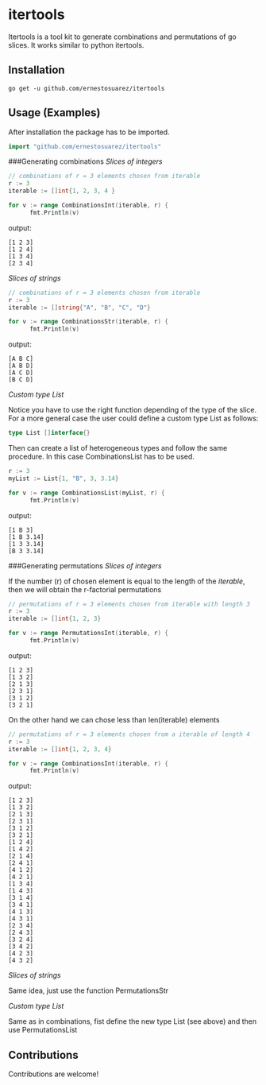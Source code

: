 # itertools

Itertools is a tool kit to generate combinations and permutations of go slices. It works similar to python itertools.

## Installation

    go get -u github.com/ernestosuarez/itertools

## Usage (Examples)
After installation the package has to be imported.
```go
import "github.com/ernestosuarez/itertools"
```

###Generating combinations
*Slices of integers*
```go
// combinations of r = 3 elements chosen from iterable
r := 3
iterable := []int{1, 2, 3, 4 }

for v := range CombinationsInt(iterable, r) {
      fmt.Println(v)
```
output:
```
[1 2 3]
[1 2 4]
[1 3 4]
[2 3 4]
```
*Slices of strings*
```go
// combinations of r = 3 elements chosen from iterable
r := 3
iterable := []string{"A", "B", "C", "D"}

for v := range CombinationsStr(iterable, r) {
      fmt.Println(v)
```
output:
```
[A B C]
[A B D]
[A C D]
[B C D]
```
*Custom type List*

Notice you have to use the right function depending of the type of the slice. For a more general case the user could define a custom type List as follows:
```go
type List []interface{}
```
Then can create a list of heterogeneous types and follow the same procedure. In this case CombinationsList has to be used.

```go
r := 3
myList := List{1, "B", 3, 3.14}

for v := range CombinationsList(myList, r) {
      fmt.Println(v)
```
output:
```
[1 B 3]
[1 B 3.14]
[1 3 3.14]
[B 3 3.14]
```

###Generating permutations
*Slices of integers*

If the number (r) of chosen element is equal to the length of the _iterable_, then we will obtain the r-factorial permutations
```go
// permutations of r = 3 elements chosen from iterable with length 3
r := 3
iterable := []int{1, 2, 3}

for v := range PermutationsInt(iterable, r) {
      fmt.Println(v)
```
output:
```
[1 2 3]
[1 3 2]
[2 1 3]
[2 3 1]
[3 1 2]
[3 2 1]
```

On the other hand we can chose less than len(iterable) elements
```go
// permutations of r = 3 elements chosen from a iterable of length 4
r := 3
iterable := []int{1, 2, 3, 4}

for v := range CombinationsInt(iterable, r) {
      fmt.Println(v)
```
output:
```
[1 2 3]
[1 3 2]
[2 1 3]
[2 3 1]
[3 1 2]
[3 2 1]
[1 2 4]
[1 4 2]
[2 1 4]
[2 4 1]
[4 1 2]
[4 2 1]
[1 3 4]
[1 4 3]
[3 1 4]
[3 4 1]
[4 1 3]
[4 3 1]
[2 3 4]
[2 4 3]
[3 2 4]
[3 4 2]
[4 2 3]
[4 3 2]
```

*Slices of strings*

Same idea, just use the function PermutationsStr

*Custom type List*

Same as in combinations, fist define the new type List (see above) and then use PermutationsList


## Contributions

Contributions are welcome!
